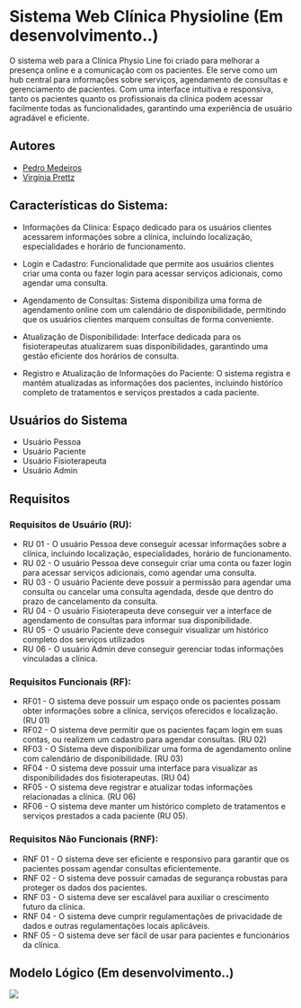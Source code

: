
# Sistema Web Clínica Physioline (Em desenvolvimento..)

O sistema web para a Clínica Physio Line foi criado para melhorar a presença online e a comunicação com os pacientes. Ele serve como um hub central para informações sobre serviços, agendamento de consultas e gerenciamento de pacientes. Com uma interface intuitiva e responsiva, tanto os pacientes quanto os profissionais da clínica podem acessar facilmente todas as funcionalidades, garantindo uma experiência de usuário agradável e eficiente.


## Autores

- [Pedro Medeiros](https://github.com/Pedromdrs-dv)
- [Virgínia Prettz](https://github.com/VirginiaPrettz)
  
## Características do Sistema:

- Informações da Clínica: Espaço dedicado para os usuários clientes acessarem informações sobre a clínica, incluindo localização, especialidades e horário de funcionamento.

- Login e Cadastro: Funcionalidade que permite aos usuários clientes criar uma conta ou fazer login para acessar serviços adicionais, como agendar uma consulta.

- Agendamento de Consultas: Sistema disponibiliza uma forma de agendamento online com um calendário de disponibilidade, permitindo que os usuários clientes marquem consultas de forma conveniente.

- Atualização de Disponibilidade: Interface dedicada para os fisioterapeutas atualizarem suas disponibilidades, garantindo uma gestão eficiente dos horários de consulta.

- Registro e Atualização de Informações do Paciente: O sistema registra e mantém atualizadas as informações dos pacientes, incluindo histórico completo de tratamentos e serviços prestados a cada paciente.

## Usuários do Sistema

- Usuário Pessoa
- Usuário Paciente
- Usuário Fisioterapeuta
- Usuário Admin

## Requisitos

### Requisitos de Usuário (RU):
 - RU 01 - O usuário Pessoa deve conseguir acessar informações sobre a clínica, incluindo localização, especialidades, horário de funcionamento.
 - RU 02 - O usuário Pessoa deve conseguir criar uma conta ou fazer login para acessar serviços adicionais, como agendar uma consulta.
-  RU 03 - O usuário Paciente deve possuir a permissão para agendar uma consulta ou cancelar uma consulta agendada, desde que dentro do prazo de cancelamento da consulta.
-  RU 04 - O usuário Fisioterapeuta deve conseguir ver a interface de agendamento de consultas para informar sua disponibilidade.
-  RU 05 - O usuário Paciente deve conseguir visualizar um histórico completo dos serviços utilizados
-  RU 06 - O usuário Admin deve conseguir gerenciar todas informações vinculadas a clínica.

### Requisitos Funcionais (RF):
- RF01 - O sistema deve possuir um espaço onde os pacientes possam obter informações sobre a clínica, serviços oferecidos e localização. (RU 01)
- RF02 - O sistema deve permitir que os pacientes façam login em suas contas, ou realizem um cadastro para agendar consultas. (RU 02)
- RF03 - O Sistema deve disponibilizar uma forma de agendamento online com calendário de disponibilidade. (RU 03)
- RF04 - O sistema deve possuir uma interface para visualizar as disponibilidades dos fisioterapeutas. (RU 04)
- RF05 - O sistema deve registrar e atualizar todas informações relacionadas a clínica. (RU 06)
- RF06 - O sistema deve manter um histórico completo de tratamentos e serviços prestados a cada paciente (RU 05).

### Requisitos Não Funcionais (RNF):
- RNF 01 - O sistema deve ser eficiente e responsivo para garantir que os pacientes possam agendar consultas eficientemente.
- RNF 02 - O sistema deve possuir camadas de segurança robustas para proteger os dados dos pacientes.
- RNF 03 - O sistema deve ser escalável para auxiliar o crescimento futuro da clínica.
- RNF 04 - O sistema deve cumprir regulamentações de privacidade de dados e outras regulamentações locais aplicáveis.
- RNF 05 - O sistema deve ser fácil de usar para pacientes e funcionários da clínica.
  
## Modelo Lógico (Em desenvolvimento..)
![](/assets/img/Physioline-lógico.png)
